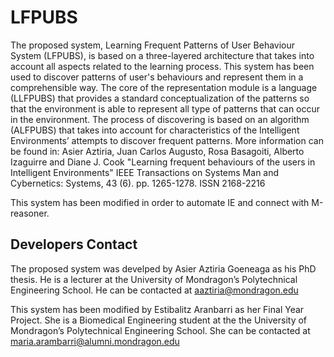 # LFPUBS

The proposed system, Learning Frequent Patterns of User Behaviour System (LFPUBS), is based on a three-layered architecture that takes into account all aspects related to the learning process. This system has been used to discover patterns of user's behaviours and represent them in a comprehensible way. The core of the representation module is a language (LLFPUBS) that provides a standard conceptualization of the patterns so that the environment is able to represent all type of patterns that can occur in the environment. The process of discovering is based on an algorithm (ALFPUBS) that takes into account for characteristics of the Intelligent Environments’ attempts to discover frequent patterns. More information can be found in: Asier Aztiria, Juan Carlos Augusto, Rosa Basagoiti, Alberto Izaguirre and Diane J. Cook "Learning frequent behaviours of the users in Intelligent Environments"  IEEE Transactions on Systems Man and Cybernetics: Systems, 43 (6). pp. 1265-1278. ISSN 2168-2216

This system has been modified in order to automate IE and connect with M-reasoner.

## Developers Contact

The proposed system was develped by Asier Aztiria Goeneaga as his PhD thesis. He is a lecturer at the University of Mondragon’s Polytechnical Engineering School. He can be contacted at aaztiria@mondragon.edu

This system has been modified by Estibalitz Aranbarri as her Final Year Project. She is a Biomedical Engineering student at the the University of Mondragon’s Polytechnical Engineering School. She can be contacted at maria.arambarri@alumni.mondragon.edu
